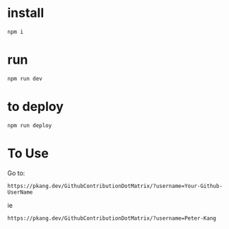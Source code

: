 
# install
```
npm i
```
# run
```
npm run dev
```

# to deploy
```
npm run deploy
```


# To Use 
Go to:
```
https://pkang.dev/GithubContributionDotMatrix/?username=Your-Github-UserName
```

ie
```
https://pkang.dev/GithubContributionDotMatrix/?username=Peter-Kang
```